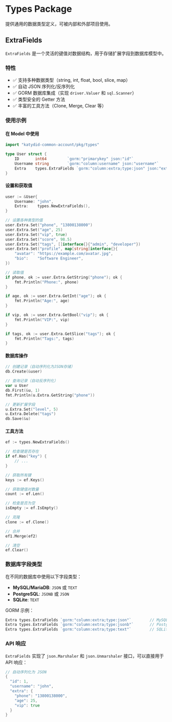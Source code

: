 # Types Package

提供通用的数据类型定义，可被内部和外部项目使用。

## ExtraFields

`ExtraFields` 是一个灵活的键值对数据结构，用于存储扩展字段到数据库模型中。

### 特性

- ✅ 支持多种数据类型（string, int, float, bool, slice, map）
- ✅ 自动 JSON 序列化/反序列化
- ✅ GORM 数据库集成（实现 `driver.Valuer` 和 `sql.Scanner`）
- ✅ 类型安全的 Getter 方法
- ✅ 丰富的工具方法（Clone, Merge, Clear 等）

### 使用示例

#### 在 Model 中使用

```go
import "katydid-common-account/pkg/types"

type User struct {
    ID       int64         `gorm:"primarykey" json:"id"`
    Username string        `gorm:"column:username" json:"username"`
    Extra    types.ExtraFields `gorm:"column:extra;type:json" json:"extra,omitempty"`
}
```

#### 设置和获取值

```go
user := &User{
    Username: "john",
    Extra:    types.NewExtraFields(),
}

// 设置各种类型的值
user.Extra.Set("phone", "13800138000")
user.Extra.Set("age", 25)
user.Extra.Set("vip", true)
user.Extra.Set("score", 98.5)
user.Extra.Set("tags", []interface{}{"admin", "developer"})
user.Extra.Set("profile", map[string]interface{}{
    "avatar": "https://example.com/avatar.jpg",
    "bio":    "Software Engineer",
})

// 读取值
if phone, ok := user.Extra.GetString("phone"); ok {
    fmt.Println("Phone:", phone)
}

if age, ok := user.Extra.GetInt("age"); ok {
    fmt.Println("Age:", age)
}

if vip, ok := user.Extra.GetBool("vip"); ok {
    fmt.Println("VIP:", vip)
}

if tags, ok := user.Extra.GetSlice("tags"); ok {
    fmt.Println("Tags:", tags)
}
```

#### 数据库操作

```go
// 创建记录（自动序列化为JSON存储）
db.Create(&user)

// 查询记录（自动反序列化）
var u User
db.First(&u, 1)
fmt.Println(u.Extra.GetString("phone"))

// 更新扩展字段
u.Extra.Set("level", 5)
u.Extra.Delete("tags")
db.Save(&u)
```

#### 工具方法

```go
ef := types.NewExtraFields()

// 检查键是否存在
if ef.Has("key") {
    // ...
}

// 获取所有键
keys := ef.Keys()

// 获取键值对数量
count := ef.Len()

// 检查是否为空
isEmpty := ef.IsEmpty()

// 克隆
clone := ef.Clone()

// 合并
ef1.Merge(ef2)

// 清空
ef.Clear()
```

### 数据库字段类型

在不同的数据库中使用以下字段类型：

- **MySQL/MariaDB**: `JSON` 或 `TEXT`
- **PostgreSQL**: `JSONB` 或 `JSON`
- **SQLite**: `TEXT`

GORM 示例：
```go
Extra types.ExtraFields `gorm:"column:extra;type:json"`        // MySQL
Extra types.ExtraFields `gorm:"column:extra;type:jsonb"`       // PostgreSQL
Extra types.ExtraFields `gorm:"column:extra;type:text"`        // SQLite
```

### API 响应

`ExtraFields` 实现了 `json.Marshaler` 和 `json.Unmarshaler` 接口，可以直接用于 API 响应：

```go
// 自动序列化为 JSON
{
  "id": 1,
  "username": "john",
  "extra": {
    "phone": "13800138000",
    "age": 25,
    "vip": true
  }
}
```

